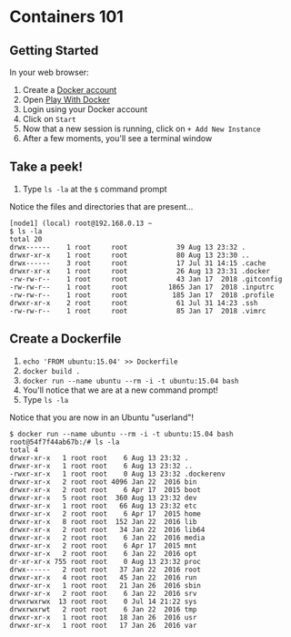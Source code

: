 # Containers 101

## Getting Started

In your web browser:

1. Create a [Docker account]()
1. Open <a href="https://labs.play-with-docker.com">Play With Docker</a>
1. Login using your Docker account
1. Click on `Start`
1. Now that a new session is running, click on `+ Add New Instance`
1. After a few moments, you'll see a terminal window

## Take a peek!

1. Type `ls -la` at the `$` command prompt

Notice the files and directories that are present...

```
[node1] (local) root@192.168.0.13 ~
$ ls -la
total 20
drwx------    1 root     root            39 Aug 13 23:32 .
drwxr-xr-x    1 root     root            80 Aug 13 23:30 ..
drwx------    3 root     root            17 Jul 31 14:15 .cache
drwxr-xr-x    1 root     root            26 Aug 13 23:31 .docker
-rw-rw-r--    1 root     root            43 Jan 17  2018 .gitconfig
-rw-rw-r--    1 root     root          1865 Jan 17  2018 .inputrc
-rw-rw-r--    1 root     root           185 Jan 17  2018 .profile
drwxr-xr-x    2 root     root            61 Jul 31 14:23 .ssh
-rw-rw-r--    1 root     root            85 Jan 17  2018 .vimrc
```

## Create a Dockerfile

1. `echo 'FROM ubuntu:15.04' >> Dockerfile`
1. `docker build .`
1. `docker run --name ubuntu --rm -i -t ubuntu:15.04 bash`
1. You'll notice that we are at a new command prompt!
1. Type `ls -la`

Notice that you are now in an Ubuntu "userland"!

```
$ docker run --name ubuntu --rm -i -t ubuntu:15.04 bash
root@54f7f44ab67b:/# ls -la
total 4
drwxr-xr-x   1 root root    6 Aug 13 23:32 .
drwxr-xr-x   1 root root    6 Aug 13 23:32 ..
-rwxr-xr-x   1 root root    0 Aug 13 23:32 .dockerenv
drwxr-xr-x   2 root root 4096 Jan 22  2016 bin
drwxr-xr-x   2 root root    6 Apr 17  2015 boot
drwxr-xr-x   5 root root  360 Aug 13 23:32 dev
drwxr-xr-x   1 root root   66 Aug 13 23:32 etc
drwxr-xr-x   2 root root    6 Apr 17  2015 home
drwxr-xr-x   8 root root  152 Jan 22  2016 lib
drwxr-xr-x   2 root root   34 Jan 22  2016 lib64
drwxr-xr-x   2 root root    6 Jan 22  2016 media
drwxr-xr-x   2 root root    6 Apr 17  2015 mnt
drwxr-xr-x   2 root root    6 Jan 22  2016 opt
dr-xr-xr-x 755 root root    0 Aug 13 23:32 proc
drwx------   2 root root   37 Jan 22  2016 root
drwxr-xr-x   4 root root   45 Jan 22  2016 run
drwxr-xr-x   1 root root   21 Jan 26  2016 sbin
drwxr-xr-x   2 root root    6 Jan 22  2016 srv
drwxrwxrwx  13 root root    0 Jul 14 21:22 sys
drwxrwxrwt   2 root root    6 Jan 22  2016 tmp
drwxr-xr-x   1 root root   18 Jan 26  2016 usr
drwxr-xr-x   1 root root   17 Jan 26  2016 var
```

